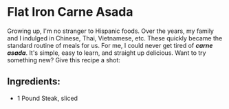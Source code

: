 Flat Iron Carne Asada
=====================

Growing up, I'm no stranger to Hispanic foods. Over the years, my family and I indulged in Chinese, Thai, Vietnamese, etc. These quickly became the standard routine of meals for us. For me, I could never get tired of **_carne asada_**. It's simple, easy to learn, and straight up delicious. Want to try something new? Give this recipe a shot:

## Ingredients:
+ 1 Pound Steak, sliced